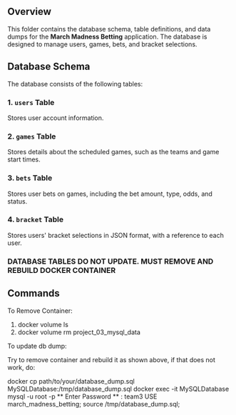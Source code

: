 ## Overview
This folder contains the database schema, table definitions, and data dumps for the **March Madness Betting** application. The database is designed to manage users, games, bets, and bracket selections.

## Database Schema
The database consists of the following tables:

### **1. `users` Table**
Stores user account information.

### **2. `games` Table**
Stores details about the scheduled games, such as the teams and game start times.

### **3. `bets` Table**
Stores user bets on games, including the bet amount, type, odds, and status.

### **4. `bracket` Table**
Stores users' bracket selections in JSON format, with a reference to each user.

### DATABASE TABLES DO NOT UPDATE. MUST REMOVE AND REBUILD DOCKER CONTAINER

## Commands

To Remove Container:
1. docker volume ls
2. docker volume rm project_03_mysql_data

To update db dump:

Try to remove container and rebuild it as shown above, if that does not work, do:

docker cp path/to/your/database_dump.sql MySQLDatabase:/tmp/database_dump.sql
docker exec -it MySQLDatabase mysql -u root -p 
** Enter Password ** : team3
USE march_madness_betting;
source /tmp/database_dump.sql;
